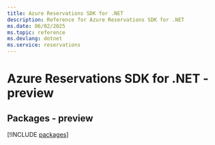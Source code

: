 ```yaml
---
title: Azure Reservations SDK for .NET
description: Reference for Azure Reservations SDK for .NET
ms.date: 06/02/2025
ms.topic: reference
ms.devlang: dotnet
ms.service: reservations
---
```

# Azure Reservations SDK for .NET - preview
## Packages - preview
[!INCLUDE [packages](reservations-index.md)]